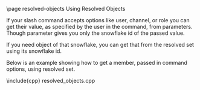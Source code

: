 \page resolved-objects Using Resolved Objects

If your slash command accepts options like user, channel, or role you can get their value, as specified by the user in the command, from parameters. Though parameter gives you only the snowflake id of the passed value. 

If you need object of that snowflake, you can get that from the resolved set using its snowflake id.

Below is an example showing how to get a member, passed in command options, using resolved set.

\include{cpp} resolved_objects.cpp

